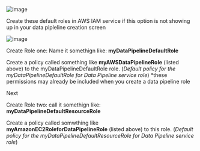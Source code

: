 ![image](https://user-images.githubusercontent.com/16296900/165592009-9c63bf58-e370-4858-8e52-d0d98e2c67fc.png)

Create these default roles in AWS IAM service  if this option is not showing up in your data pipleline creation screen


![image](https://user-images.githubusercontent.com/16296900/165595202-3a405fbd-4bf1-401f-9ee8-53796672b67b.png)


Create Role one: Name it somethign like: **myDataPipelineDefaultRole**

Create a policy called something like  **myAWSDataPipelineRole** (listed above) to the myDataPipelineDefaultRole role.
(_Default policy for the myDataPipelineDefaultRole for Data Pipeline service role_)
*these permissions may already be included when you create a data pipeline role

Next


Create Role two: call it somethign like: **myDataPipelineDefaultResourceRole**

Create a  policy called somwthing like **myAmazonEC2RoleforDataPipelineRole** (listed above) to this role.
(_Default policy for the myDataPipelineDefaultResourceRole for Data Pipeline service role_)

